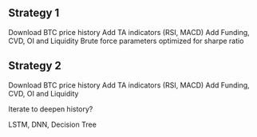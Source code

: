 


## Strategy 1
Download BTC price history
Add TA indicators (RSI, MACD)
Add Funding, CVD, OI and Liquidity
Brute force parameters optimized for sharpe ratio

## Strategy 2
Download BTC price history
Add TA indicators (RSI, MACD)
Add Funding, CVD, OI and Liquidity

Iterate to deepen history?

LSTM, DNN, Decision Tree